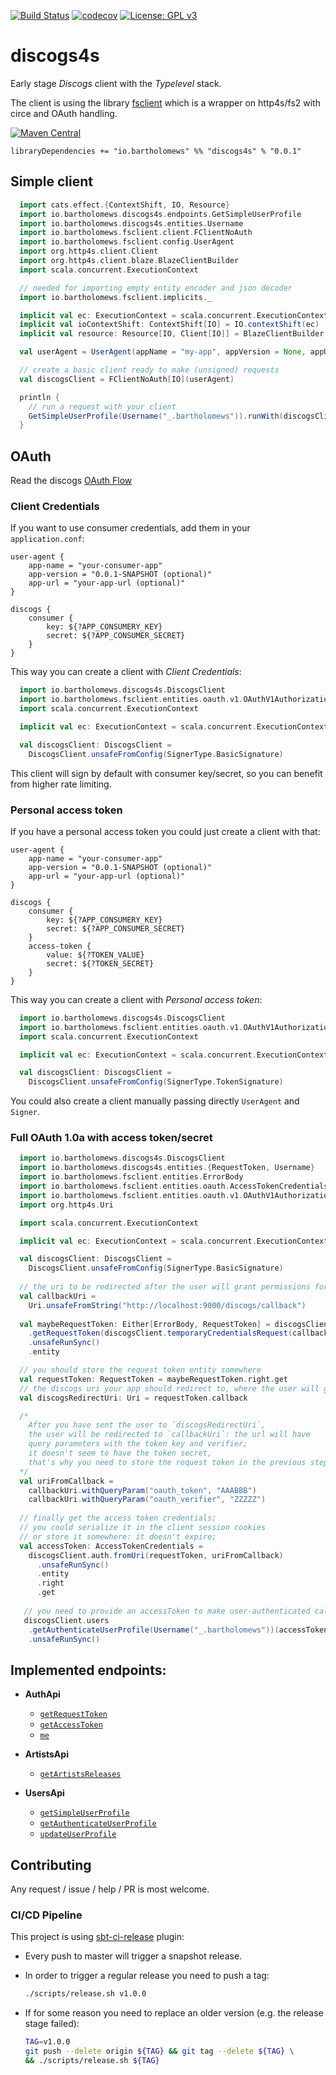 [![Build Status](https://travis-ci.org/bartholomews/discogs4s.svg?branch=master)](https://travis-ci.org/bartholomews/discogs4s)
[![codecov](https://codecov.io/gh/bartholomews/discogs4s/branch/master/graph/badge.svg)](https://codecov.io/gh/bartholomews/discogs4s)
[![License: GPL v3](https://img.shields.io/badge/License-GPLv3-blue.svg)](https://www.gnu.org/licenses/gpl-3.0)

# discogs4s
Early stage *Discogs* client with the *Typelevel* stack.  

The client is using the library [fsclient](https://github.com/bartholomews/fsclient)
which is a wrapper on http4s/fs2 with circe and OAuth handling.

[![Maven Central](https://maven-badges.herokuapp.com/maven-central/io.bartholomews/discogs4s_2.13/badge.svg)](https://maven-badges.herokuapp.com/maven-central/io.bartholomews/discogs4s_2.13)

```
libraryDependencies += "io.bartholomews" %% "discogs4s" % "0.0.1"
```

## Simple client

```scala
  import cats.effect.{ContextShift, IO, Resource}
  import io.bartholomews.discogs4s.endpoints.GetSimpleUserProfile
  import io.bartholomews.discogs4s.entities.Username
  import io.bartholomews.fsclient.client.FClientNoAuth
  import io.bartholomews.fsclient.config.UserAgent
  import org.http4s.client.Client
  import org.http4s.client.blaze.BlazeClientBuilder
  import scala.concurrent.ExecutionContext

  // needed for importing empty entity encoder and json decoder
  import io.bartholomews.fsclient.implicits._

  implicit val ec: ExecutionContext = scala.concurrent.ExecutionContext.Implicits.global
  implicit val ioContextShift: ContextShift[IO] = IO.contextShift(ec)
  implicit val resource: Resource[IO, Client[IO]] = BlazeClientBuilder[IO](ec).resource

  val userAgent = UserAgent(appName = "my-app", appVersion = None, appUrl = None)

  // create a basic client ready to make (unsigned) requests
  val discogsClient = FClientNoAuth[IO](userAgent)

  println {
    // run a request with your client
    GetSimpleUserProfile(Username("_.bartholomews")).runWith(discogsClient).unsafeRunSync()
  }
```

## OAuth

Read  the discogs [OAuth Flow](https://www.discogs.com/developers/#page:authentication,header:authentication-discogs-auth-flow)

### Client Credentials 

If you want to use consumer credentials, add them in your `application.conf`:
```
user-agent {
    app-name = "your-consumer-app"
    app-version = "0.0.1-SNAPSHOT (optional)"
    app-url = "your-app-url (optional)"
}

discogs {
    consumer {
        key: ${?APP_CONSUMERY_KEY}
        secret: ${?APP_CONSUMER_SECRET}
    }
}
```

This way you can create a client with *Client Credentials*:
```scala
  import io.bartholomews.discogs4s.DiscogsClient
  import io.bartholomews.fsclient.entities.oauth.v1.OAuthV1AuthorizationFramework.SignerType
  import scala.concurrent.ExecutionContext

  implicit val ec: ExecutionContext = scala.concurrent.ExecutionContext.Implicits.global

  val discogsClient: DiscogsClient =
    DiscogsClient.unsafeFromConfig(SignerType.BasicSignature)
```

This client will sign by default with consumer key/secret, so you can benefit
from higher rate limiting.

### Personal access token

If you have a personal access token you could just create a client with that:
```
user-agent {
    app-name = "your-consumer-app"
    app-version = "0.0.1-SNAPSHOT (optional)"
    app-url = "your-app-url (optional)"
}

discogs {
    consumer {
        key: ${?APP_CONSUMERY_KEY}
        secret: ${?APP_CONSUMER_SECRET}
    }
    access-token {
        value: ${?TOKEN_VALUE}
        secret: ${?TOKEN_SECRET} 
    }
}
```

This way you can create a client with *Personal access token*:
```scala
  import io.bartholomews.discogs4s.DiscogsClient
  import io.bartholomews.fsclient.entities.oauth.v1.OAuthV1AuthorizationFramework.SignerType
  import scala.concurrent.ExecutionContext

  implicit val ec: ExecutionContext = scala.concurrent.ExecutionContext.Implicits.global

  val discogsClient: DiscogsClient =
    DiscogsClient.unsafeFromConfig(SignerType.TokenSignature)
```

You could also create a client manually passing directly `UserAgent` and `Signer`.

### Full OAuth 1.0a with access token/secret
```scala
  import io.bartholomews.discogs4s.DiscogsClient
  import io.bartholomews.discogs4s.entities.{RequestToken, Username}
  import io.bartholomews.fsclient.entities.ErrorBody
  import io.bartholomews.fsclient.entities.oauth.AccessTokenCredentials
  import io.bartholomews.fsclient.entities.oauth.v1.OAuthV1AuthorizationFramework.SignerType
  import org.http4s.Uri

  import scala.concurrent.ExecutionContext

  implicit val ec: ExecutionContext = scala.concurrent.ExecutionContext.Implicits.global

  val discogsClient: DiscogsClient =
    DiscogsClient.unsafeFromConfig(SignerType.BasicSignature)
  
  // the uri to be redirected after the user will grant permissions for your app
  val callbackUri =
    Uri.unsafeFromString("http://localhost:9000/discogs/callback")
  
  val maybeRequestToken: Either[ErrorBody, RequestToken] = discogsClient.auth
    .getRequestToken(discogsClient.temporaryCredentialsRequest(callbackUri))
    .unsafeRunSync()
    .entity

  // you should store the request token entity somewhere  
  val requestToken: RequestToken = maybeRequestToken.right.get
  // the discogs uri your app should redirect to, where the user will grant permissions
  val discogsRedirectUri: Uri = requestToken.callback

  /*
    After you have sent the user to `discogsRedirectUri`,
    the user will be redirected to `callbackUri`: the url will have
    query parameters with the token key and verifier;
    it doesn't seem to have the token secret, 
    that's why you need to store the request token in the previous step 
  */
  val uriFromCallback = 
    callbackUri.withQueryParam("oauth_token", "AAABBB")
    callbackUri.withQueryParam("oauth_verifier", "ZZZZZ")
  
  // finally get the access token credentials;
  // you could serialize it in the client session cookies
  // or store it somewhere: it doesn't expire;
  val accessToken: AccessTokenCredentials =
    discogsClient.auth.fromUri(requestToken, uriFromCallback)
      .unsafeRunSync()
      .entity
      .right
      .get
  
   // you need to provide an accessToken to make user-authenticated calls
   discogsClient.users  
    .getAuthenticateUserProfile(Username("_.bartholomews"))(accessToken)
    .unsafeRunSync()

```

## Implemented endpoints:

- **AuthApi**
    - [`getRequestToken`](https://www.discogs.com/developers/#page:authentication,header:authentication-request-token-url)
    - [`getAccessToken`](https://www.discogs.com/developers/#page:authentication,header:authentication-access-token-url)
    - [`me`](https://www.discogs.com/developers/#page:user-identity)
    
- **ArtistsApi**
    - [`getArtistsReleases`](https://www.discogs.com/developers/#page:database,header:database-artist-releases)
    
- **UsersApi**
    - [`getSimpleUserProfile`](https://www.discogs.com/developers/#page:user-identity,header:user-identity-profile-get)    
    - [`getAuthenticateUserProfile`](https://www.discogs.com/developers/#page:user-identity,header:user-identity-profile-get)    
    - [`updateUserProfile`](https://www.discogs.com/developers/#page:user-identity,header:user-identity-profile-post)    
    
## Contributing

Any request / issue / help / PR is most welcome.

### CI/CD Pipeline

This project is using [sbt-ci-release](https://github.com/olafurpg/sbt-ci-release) plugin:
 - Every push to master will trigger a snapshot release.  
 - In order to trigger a regular release you need to push a tag:
 
    ```bash
    ./scripts/release.sh v1.0.0
    ```
 
 - If for some reason you need to replace an older version (e.g. the release stage failed):
 
    ```bash
    TAG=v1.0.0
    git push --delete origin ${TAG} && git tag --delete ${TAG} \
    && ./scripts/release.sh ${TAG}
    ```